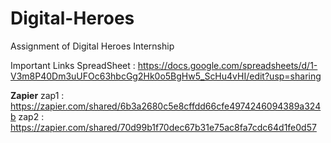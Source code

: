 # Digital-Heroes
Assignment of Digital Heroes Internship

Important Links
SpreadSheet : https://docs.google.com/spreadsheets/d/1-V3m8P40Dm3uUFOc63hbcGg2Hk0o5BgHw5_ScHu4vHI/edit?usp=sharing

**Zapier** 
zap1 : https://zapier.com/shared/6b3a2680c5e8cffdd66cfe4974246094389a324b
zap2 : https://zapier.com/shared/70d99b1f70dec67b31e75ac8fa7cdc64d1fe0d57
